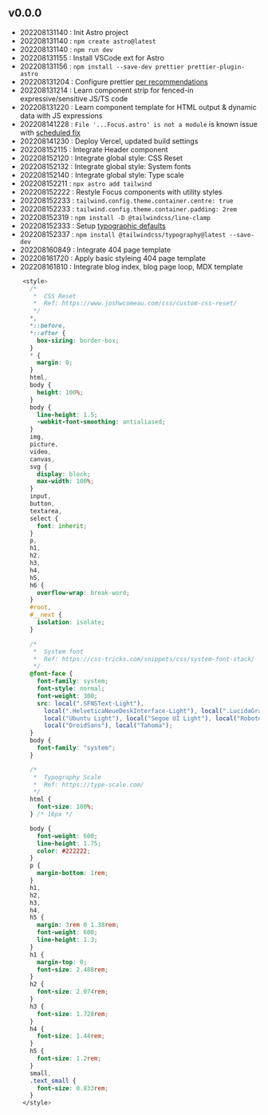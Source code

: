 
## v0.0.0
- 202208131140 : Init Astro project
- 202208131140 : `npm create astro@latest`
- 202208131140 : `npm run dev`
- 202208131155 : Install VSCode ext for Astro
- 202208131156 : `npm install --save-dev prettier prettier-plugin-astro`
- 202208131204 : Configure prettier [per recommendations](https://github.com/withastro/prettier-plugin-astro#using-in-vs-code)
- 202208131214 : Learn component strip for fenced-in expressive/sensitive JS/TS code
- 202208131220 : Learn component template for HTML output & dynamic data with JS expressions
- 202208141228 : `File '...Focus.astro' is not a module` is known issue with [scheduled fix](https://github.com/withastro/language-tools/pull/335)
- 202208141230 : Deploy Vercel, updated build settings
- 202208152115 : Integrate Header component
- 202208152120 : Integrate global style: CSS Reset
- 202208152132 : Integrate global style: System fonts
- 202208152140 : Integrate global style: Type scale
- 202208152211 : `npx astro add tailwind`
- 202208152222 : Restyle Focus components with utility styles
- 202208152233 : `tailwind.config.theme.container.centre: true`
- 202208152233 : `tailwind.config.theme.container.padding: 2rem`
- 202208152319 : `npm install -D @tailwindcss/line-clamp`
- 202208152333 : Setup [typographic defaults](https://www.themes.dev/blog/typographic-defaults-in-tailwind-css/)
- 202208152337 : `npm install @tailwindcss/typography@latest --save-dev`
- 202208160849 : Integrate 404 page template
- 202208161720 : Apply basic styleing 404 page template
- 202208161810 : Integrate blog index, blog page loop, MDX template 





```css
    <style>
      /* 
       *  CSS Reset
       *  Ref: https://www.joshwcomeau.com/css/custom-css-reset/
       */
      *,
      *::before,
      *::after {
        box-sizing: border-box;
      }
      * {
        margin: 0;
      }
      html,
      body {
        height: 100%;
      }
      body {
        line-height: 1.5;
        -webkit-font-smoothing: antialiased;
      }
      img,
      picture,
      video,
      canvas,
      svg {
        display: block;
        max-width: 100%;
      }
      input,
      button,
      textarea,
      select {
        font: inherit;
      }
      p,
      h1,
      h2,
      h3,
      h4,
      h5,
      h6 {
        overflow-wrap: break-word;
      }
      #root,
      #__next {
        isolation: isolate;
      }

      /* 
       *  System font
       *  Ref: https://css-tricks.com/snippets/css/system-font-stack/
       */
      @font-face {
        font-family: system;
        font-style: normal;
        font-weight: 300;
        src: local(".SFNSText-Light"),
          local(".HelveticaNeueDeskInterface-Light"), local(".LucidaGrandeUI"),
          local("Ubuntu Light"), local("Segoe UI Light"), local("Roboto-Light"),
          local("DroidSans"), local("Tahoma");
      }
      body {
        font-family: "system";
      }

      /*
       *  Typography Scale
       *  Ref: https://type-scale.com/
       */
      html {
        font-size: 100%;
      } /* 16px */

      body {
        font-weight: 600;
        line-height: 1.75;
        color: #222222;
      }
      p {
        margin-bottom: 1rem;
      }
      h1,
      h2,
      h3,
      h4,
      h5 {
        margin: 3rem 0 1.38rem;
        font-weight: 600;
        line-height: 1.3;
      }
      h1 {
        margin-top: 0;
        font-size: 2.488rem;
      }
      h2 {
        font-size: 2.074rem;
      }
      h3 {
        font-size: 1.728rem;
      }
      h4 {
        font-size: 1.44rem;
      }
      h5 {
        font-size: 1.2rem;
      }
      small,
      .text_small {
        font-size: 0.833rem;
      }
    </style>
```